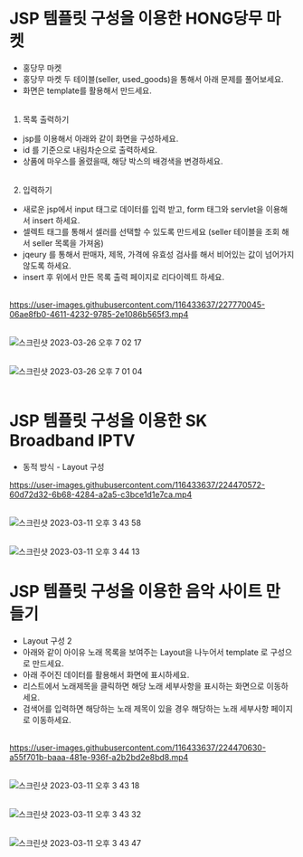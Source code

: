 
# JSP 템플릿 구성을 이용한 HONG당무 마켓
- 홍당무 마켓
- 홍당무 마켓 두 테이블(seller, used_goods)을 통해서 아래 문제를 풀어보세요.
- 화면은 template를 활용해서 만드세요.<br><br>
 

1. 목록 출력하기
- jsp를 이용해서 아래와 같이 화면을 구성하세요.
- id 를 기준으로 내림차순으로 출력하세요.
- 상품에 마우스를 올렸을때, 해당 박스의 배경색을 변경하세요.<br><br>
 

2. 입력하기
- 새로운 jsp에서 input 태그로 데이터를 입력 받고, form 태그와 servlet을 이용해서 insert 하세요.
- 셀렉트 태그를 통해서 셀러를 선택할 수 있도록 만드세요 (seller 테이블을 조회 해서 seller 목록을 가져옴)
- jqeury 를 통해서 판매자, 제목, 가격에 유효성 검사를 해서 비어있는 값이 넘어가지 않도록 하세요.
- insert 후 위에서 만든 목록 출력 페이지로 리다이렉트 하세요.<br><br>




https://user-images.githubusercontent.com/116433637/227770045-06ae8fb0-4611-4232-9785-2e1086b565f3.mp4
<br><br>


![스크린샷 2023-03-26 오후 7 02 17](https://user-images.githubusercontent.com/116433637/227769980-a6dc45d5-2f9d-4dcd-8d2a-b868e6404c43.png)
<br><br>

![스크린샷 2023-03-26 오후 7 01 04](https://user-images.githubusercontent.com/116433637/227769985-ccafcd89-76ea-4ae9-b19a-76074d97a7ed.png)
<br><br>






# JSP 템플릿 구성을 이용한 SK Broadband IPTV
- 동적 방식 - Layout 구성<br>



https://user-images.githubusercontent.com/116433637/224470572-60d72d32-6b68-4284-a2a5-c3bce1d1e7ca.mp4
<br><br>


![스크린샷 2023-03-11 오후 3 43 58](https://user-images.githubusercontent.com/116433637/224470575-8af4b09a-a160-44e8-a00c-4a7c62321186.png)
<br><br>

![스크린샷 2023-03-11 오후 3 44 13](https://user-images.githubusercontent.com/116433637/224470580-bf75d847-c62d-4a32-9e53-9fd524a4ab24.png)





# JSP 템플릿 구성을 이용한 음악 사이트 만들기 
- Layout 구성 2
- 아래와 같이 아이유 노래 목록을 보여주는 Layout을 나누어서 template 로 구성으로 만드세요.
- 아래 주어진 데이터를 활용해서 화면에 표시하세요.
- 리스트에서 노래제목을 클릭하면 해당 노래 세부사항을 표시하는 화면으로 이동하세요.
- 검색어를 입력하면 해당하는 노래 제목이 있을 경우 해당하는 노래 세부사항 페이지로 이동하세요.<br><br>



https://user-images.githubusercontent.com/116433637/224470630-a55f701b-baaa-481e-936f-a2b2bd2e8bd8.mp4<br><br>


![스크린샷 2023-03-11 오후 3 43 18](https://user-images.githubusercontent.com/116433637/224470637-65469cee-9ccb-4820-a8f3-0727c2013939.png)<br><br>

![스크린샷 2023-03-11 오후 3 43 32](https://user-images.githubusercontent.com/116433637/224470640-bb2f3b6e-4bfa-4e5a-93e7-de5b818257d0.png)<br><br>

![스크린샷 2023-03-11 오후 3 43 47](https://user-images.githubusercontent.com/116433637/224470642-3aff2bdc-9be9-4cd4-9d3e-dee294447234.png)<br><br>

<br><br>
